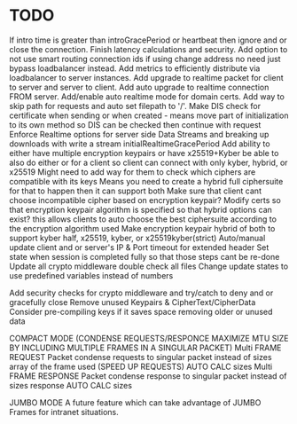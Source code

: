 # TODO

If intro time is greater than introGracePeriod or heartbeat then ignore and or close the connection.
Finish latency calculations and security.
Add option to not use smart routing connection ids if using change address no need just bypass loadbalancer instead.
Add metrics to efficiently distribute via loadbalancer to server instances.
Add upgrade to realtime packet for client to server and server to client.
Add auto upgrade to realtime connection FROM server.
Add/enable auto realtime mode for domain certs.
Add way to skip path for requests and auto set filepath to '/'.
Make DIS check for certificate when sending or when created - means move part of initialization to its own method so DIS can be checked then continue with request
Enforce Realtime options for server side
Data Streams and breaking up downloads with write a stream
initialRealtimeGracePeriod
Add ability to either have multiple encryption keypairs or have x25519+Kyber be able to also do either or for a client so client can connect with only kyber, hybrid, or x25519
Might need to add way for them to check which ciphers are compatible with its keys
Means you need to create a hybrid full ciphersuite for that to happen then it can support both
Make sure that client cant choose incompatible cipher based on encryption keypair?
Modify certs so that encryption keypair algorithm is specified so that hybrid options can exist?
this allows clients to auto choose the best ciphersuite according to the encryption algorithm used
Make encryption keypair hybrid of both to support kyber half, x25519, kyber, or x25519kyber(strict)
Auto/manual update client and or server's IP & Port
timeout for extended header
Set state when session is completed fully so that those steps cant be re-done
Update all crypto middleware double check all files
Change update states to use predefined variables instead of numbers

Add security checks for crypto middleware and try/catch to deny and or gracefully close
Remove unused Keypairs & CipherText/CipherData
Consider pre-compiling keys if it saves space removing older or unused data

COMPACT MODE (CONDENSE REQUESTS/RESPONCE MAXIMIZE MTU SIZE BY INCLUDING MULTIPLE FRAMES IN A SINGULAR PACKET)
Multi FRAME REQUEST Packet condense requests to singular packet instead of sizes array of the frame used (SPEED UP REQUESTS) AUTO CALC sizes
Multi FRAME RESPONSE Packet condense response to singular packet instead of sizes response AUTO CALC sizes

JUMBO MODE
A future feature which can take advantage of JUMBO Frames for intranet situations.
